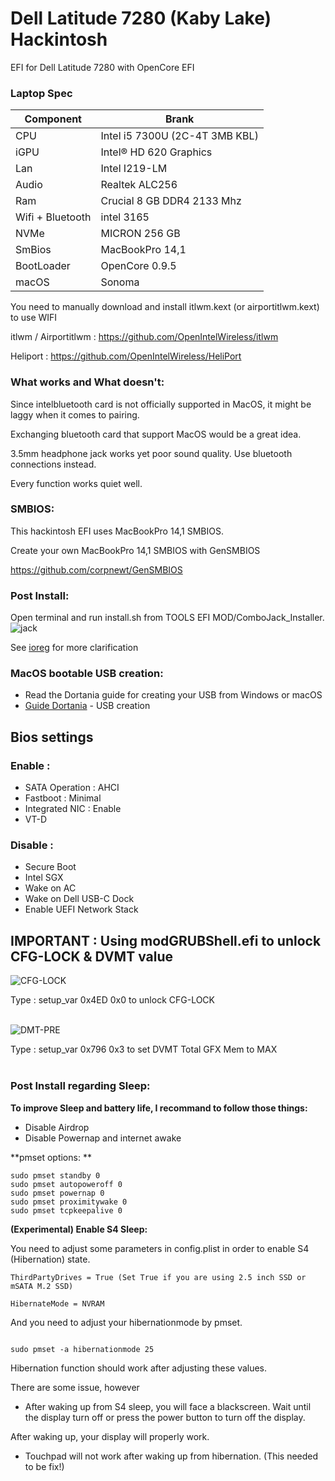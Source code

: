 # Dell Latitude 7280 (Kaby Lake) Hackintosh


EFI for Dell Latitude 7280 with OpenCore EFI

### Laptop Spec

| Component        | Brank                              |
| ---------------- | ---------------------------------- |
| CPU              | Intel i5 7300U (2C-4T 3MB KBL)     |
| iGPU             | Intel® HD 620 Graphics             |
| Lan              | Intel I219-LM                      |
| Audio            | Realtek ALC256                     |
| Ram              | Crucial 8 GB DDR4 2133 Mhz         |
| Wifi + Bluetooth | intel 3165                         |
| NVMe             | MICRON 256 GB                      |
| SmBios           | MacBookPro 14,1                    |
| BootLoader       | OpenCore 0.9.5                     |
| macOS            | Sonoma                             |


You need to manually download and install itlwm.kext (or airportitlwm.kext) to use WIFI

itlwm / Airportitlwm : https://github.com/OpenIntelWireless/itlwm

Heliport : https://github.com/OpenIntelWireless/HeliPort

### What works and What doesn't:

Since intelbluetooth card is not officially supported in MacOS, it might be laggy when it comes to pairing.

Exchanging bluetooth card that support MacOS would be a great idea.

3.5mm headphone jack works yet poor sound quality. Use bluetooth connections instead.

Every function works quiet well.

### SMBIOS:

This hackintosh EFI uses MacBookPro 14,1 SMBIOS.

Create your own MacBookPro 14,1 SMBIOS with GenSMBIOS

https://github.com/corpnewt/GenSMBIOS

### Post Install:

Open terminal and run install.sh from TOOLS EFI MOD/ComboJack_Installer.
![jack](./Screenshot/Combojackfix.png)

See [ioreg](./MacBook%20Pro%2014%2C1.ioreg) for more clarification


### MacOS bootable USB creation:
- Read the Dortania guide for creating your USB from Windows or macOS
- [Guide Dortania](https://dortania.github.io/OpenCore-Install-Guide/installer-guide/) - USB creation


## Bios settings
### Enable :
* SATA Operation : AHCI
* Fastboot : Minimal
* Integrated NIC : Enable
* VT-D
  

### Disable : 
* Secure Boot
* Intel SGX
* Wake on AC
* Wake on Dell USB-C Dock
* Enable UEFI Network Stack


## IMPORTANT : Using modGRUBShell.efi to unlock CFG-LOCK & DVMT value

![CFG-LOCK](./Screenshot/CFG-LOCK.png)


Type : setup_var 0x4ED 0x0 to unlock CFG-LOCK <br><br>

![DMT-PRE](./Screenshot/DVMT-TOT.png)


Type : setup_var 0x796 0x3 to set DVMT Total GFX Mem to MAX<br><br>


### Post Install regarding Sleep:

**To improve Sleep and battery life, I recommand to follow those things:**

- Disable Airdrop
- Disable Powernap and internet awake


**pmset options: **
```
sudo pmset standby 0
sudo pmset autopoweroff 0
sudo pmset powernap 0
sudo pmset proximitywake 0
sudo pmset tcpkeepalive 0
```




**(Experimental) Enable S4 Sleep:**

You need to adjust some parameters in config.plist in order to enable S4 (Hibernation) state.

```
ThirdPartyDrives = True (Set True if you are using 2.5 inch SSD or mSATA M.2 SSD)

HibernateMode = NVRAM

```

And you need to adjust your hibernationmode by pmset.

```

sudo pmset -a hibernationmode 25

```

Hibernation function should work after adjusting these values.

There are some issue, however

- After waking up from S4 sleep, you will face a blackscreen. Wait until the display turn off or press the power button to turn off the display.

After waking up, your display will properly work.

- Touchpad will not work after waking up from hibernation. (This needed to be fix!)
